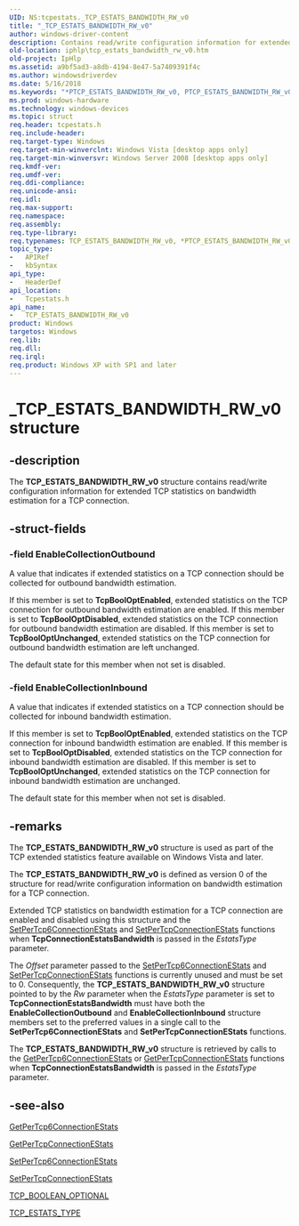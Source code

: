 ```yaml
---
UID: NS:tcpestats._TCP_ESTATS_BANDWIDTH_RW_v0
title: "_TCP_ESTATS_BANDWIDTH_RW_v0"
author: windows-driver-content
description: Contains read/write configuration information for extended TCP statistics on bandwidth estimation for a TCP connection.
old-location: iphlp\tcp_estats_bandwidth_rw_v0.htm
old-project: IpHlp
ms.assetid: a9bf5ad3-a8db-4194-8e47-5a7409391f4c
ms.author: windowsdriverdev
ms.date: 5/16/2018
ms.keywords: "*PTCP_ESTATS_BANDWIDTH_RW_v0, PTCP_ESTATS_BANDWIDTH_RW_v0, PTCP_ESTATS_BANDWIDTH_RW_v0 structure pointer [IP Helper], TCP_ESTATS_BANDWIDTH_RW_v0, TCP_ESTATS_BANDWIDTH_RW_v0 structure [IP Helper], _TCP_ESTATS_BANDWIDTH_RW_v0, iphlp.tcp_estats_bandwidth_rw_v0, tcpestats/PTCP_ESTATS_BANDWIDTH_RW_v0, tcpestats/TCP_ESTATS_BANDWIDTH_RW_v0"
ms.prod: windows-hardware
ms.technology: windows-devices
ms.topic: struct
req.header: tcpestats.h
req.include-header: 
req.target-type: Windows
req.target-min-winverclnt: Windows Vista [desktop apps only]
req.target-min-winversvr: Windows Server 2008 [desktop apps only]
req.kmdf-ver: 
req.umdf-ver: 
req.ddi-compliance: 
req.unicode-ansi: 
req.idl: 
req.max-support: 
req.namespace: 
req.assembly: 
req.type-library: 
req.typenames: TCP_ESTATS_BANDWIDTH_RW_v0, *PTCP_ESTATS_BANDWIDTH_RW_v0
topic_type:
-	APIRef
-	kbSyntax
api_type:
-	HeaderDef
api_location:
-	Tcpestats.h
api_name:
-	TCP_ESTATS_BANDWIDTH_RW_v0
product: Windows
targetos: Windows
req.lib: 
req.dll: 
req.irql: 
req.product: Windows XP with SP1 and later
---
```


# _TCP_ESTATS_BANDWIDTH_RW_v0 structure


## -description


The <b>TCP_ESTATS_BANDWIDTH_RW_v0</b> structure contains read/write configuration information for extended TCP statistics on bandwidth estimation for a TCP connection.


## -struct-fields




### -field EnableCollectionOutbound

A value that indicates if extended statistics on a TCP connection should be collected for outbound bandwidth estimation. 

If this member is set to <b>TcpBoolOptEnabled</b>, extended statistics on the TCP connection for outbound bandwidth estimation are enabled. If this member is set to <b>TcpBoolOptDisabled</b>, extended statistics on the TCP connection for outbound bandwidth estimation are disabled. If this member is set to <b>TcpBoolOptUnchanged</b>, extended statistics on the TCP connection for outbound bandwidth estimation are left unchanged. 

The default state for this member when not set is disabled.


### -field EnableCollectionInbound

A value that indicates if extended statistics on a TCP connection should be collected for inbound bandwidth estimation. 

If this member is set to <b>TcpBoolOptEnabled</b>, extended statistics on the TCP connection for inbound bandwidth estimation are enabled. If this member is set to <b>TcpBoolOptDisabled</b>, extended statistics on the TCP connection for inbound bandwidth estimation are disabled. If this member is set to <b>TcpBoolOptUnchanged</b>, extended statistics on the TCP connection for inbound bandwidth estimation are unchanged. 

The default state for this member when not set is disabled.


## -remarks



The <b>TCP_ESTATS_BANDWIDTH_RW_v0</b> structure is used as part of the TCP extended statistics feature available on Windows Vista and later. 

The <b>TCP_ESTATS_BANDWIDTH_RW_v0</b> is defined as version 0 of the structure for  read/write configuration information on bandwidth estimation for a TCP connection.  

Extended TCP statistics on bandwidth estimation for a TCP connection are enabled and disabled using this structure and the <a href="https://msdn.microsoft.com/89ace750-ec32-46cb-8526-233f847ba9f4">SetPerTcp6ConnectionEStats</a> and <a href="https://msdn.microsoft.com/96d838ca-69e3-4a73-b969-3e6e810a0a69">SetPerTcpConnectionEStats</a> functions when <b>TcpConnectionEstatsBandwidth</b> is passed in the <i>EstatsType</i> parameter.

The <i>Offset</i> parameter passed to the <a href="https://msdn.microsoft.com/89ace750-ec32-46cb-8526-233f847ba9f4">SetPerTcp6ConnectionEStats</a> and <a href="https://msdn.microsoft.com/96d838ca-69e3-4a73-b969-3e6e810a0a69">SetPerTcpConnectionEStats</a> functions is currently unused and must be set to 0. Consequently, the <b>TCP_ESTATS_BANDWIDTH_RW_v0</b> structure pointed to by the <i>Rw</i> parameter when the <i>EstatsType</i> parameter is set to <b>TcpConnectionEstatsBandwidth</b> must have both the <b>EnableCollectionOutbound</b> and <b>EnableCollectionInbound</b> structure members set to the preferred values in a single call to the  <b>SetPerTcp6ConnectionEStats</b> and <b>SetPerTcpConnectionEStats</b> functions.

The <b>TCP_ESTATS_BANDWIDTH_RW_v0</b> structure is retrieved by calls to  the <a href="https://msdn.microsoft.com/291aabe7-a4e7-4cc7-9cf3-4a4bc021e15e">GetPerTcp6ConnectionEStats</a> or <a href="https://msdn.microsoft.com/71b9d795-6050-4a1a-9949-2c970801f52c">GetPerTcpConnectionEStats</a> functions when <b>TcpConnectionEstatsBandwidth</b> is passed in the <i>EstatsType</i> parameter. 




## -see-also




<a href="https://msdn.microsoft.com/291aabe7-a4e7-4cc7-9cf3-4a4bc021e15e">GetPerTcp6ConnectionEStats</a>



<a href="https://msdn.microsoft.com/71b9d795-6050-4a1a-9949-2c970801f52c">GetPerTcpConnectionEStats</a>



<a href="https://msdn.microsoft.com/89ace750-ec32-46cb-8526-233f847ba9f4">SetPerTcp6ConnectionEStats</a>



<a href="https://msdn.microsoft.com/96d838ca-69e3-4a73-b969-3e6e810a0a69">SetPerTcpConnectionEStats</a>



<a href="https://msdn.microsoft.com/68f8f797-06fb-4286-88bc-220c54977575">TCP_BOOLEAN_OPTIONAL</a>



<a href="https://msdn.microsoft.com/96f55528-e74a-4360-a7a2-54ba19c3a284">TCP_ESTATS_TYPE</a>
 

 

